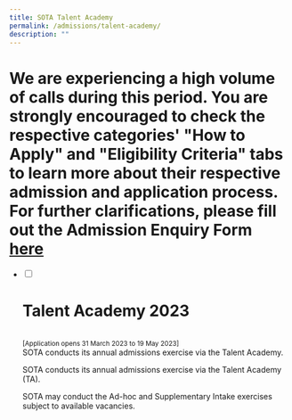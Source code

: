 ```yaml
---
title: SOTA Talent Academy
permalink: /admissions/talent-academy/
description: ""
---
```

# We are experiencing a high volume of calls during this period. You are strongly encouraged to check the respective categories' "How to Apply" and "Eligibility Criteria" tabs to learn more about their respective admission and application process. For further clarifications, please fill out the Admission Enquiry Form [here](https://docs.google.com/forms/d/e/1FAIpQLSdtZjhT2ieKmE3IkaWDHaZyQ5IkfzYTyhjLDlmWDtfrCLkrOg/viewform)


<ul class="jekyllcodex_accordion">
  <li>
    <input id="accordion1" type="checkbox">
		<label for="accordion1"><h1>Talent Academy 2023 </h1><br><small>[Application opens 31 March 2023 to 19 May 2023]</small><br>
SOTA conducts its annual admissions exercise via the Talent Academy.</label>
    <div>
			<p>SOTA conducts its annual admissions exercise via the Talent Academy (TA).</p>
			<p>SOTA may conduct the Ad-hoc and Supplementary Intake exercises subject to available vacancies.</p>
    </div>
	</li>  
</ul>